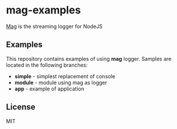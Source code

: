 # mag-examples

[Mag](https://github.com/mahnunchik/mag) is the streaming logger for NodeJS

## Examples

This repository contains examples of using **mag** logger. Samples are located in the following branches:

* **simple** - simplest replacement of console
* **module** - module using mag as logger
* **app** - example of application

## License

MIT
